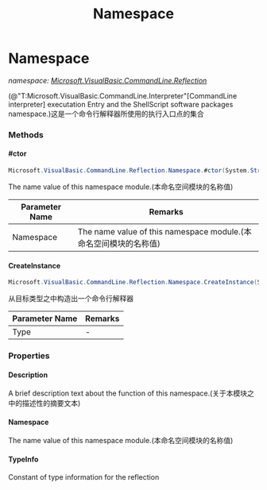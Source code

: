 ﻿---
title: Namespace
---

# Namespace
_namespace: [Microsoft.VisualBasic.CommandLine.Reflection](N-Microsoft.VisualBasic.CommandLine.Reflection.html)_

(@"T:Microsoft.VisualBasic.CommandLine.Interpreter"[CommandLine interpreter] executation Entry and the ShellScript software packages namespace.)这是一个命令行解释器所使用的执行入口点的集合

### Methods

#### #ctor
```csharp
Microsoft.VisualBasic.CommandLine.Reflection.Namespace.#ctor(System.String,System.String)
```
The name value of this namespace module.(本命名空间模块的名称值)

|Parameter Name|Remarks|
|--------------|-------|
|Namespace|The name value of this namespace module.(本命名空间模块的名称值)|


#### CreateInstance
```csharp
Microsoft.VisualBasic.CommandLine.Reflection.Namespace.CreateInstance(System.Type)
```
从目标类型之中构造出一个命令行解释器

|Parameter Name|Remarks|
|--------------|-------|
|Type|-|




### Properties

#### Description
A brief description text about the function of this namespace.(关于本模块之中的描述性的摘要文本)
#### Namespace
The name value of this namespace module.(本命名空间模块的名称值)
#### TypeInfo
Constant of type information for the reflection

